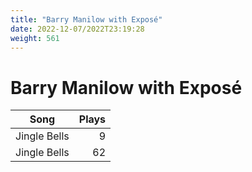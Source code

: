 ```yaml
---
title: "Barry Manilow with Exposé"
date: 2022-12-07/2022T23:19:28
weight: 561
---
```


# Barry Manilow with Exposé

 Song | Plays 
----- | -----:
Jingle Bells | 9
Jingle Bells | 62
